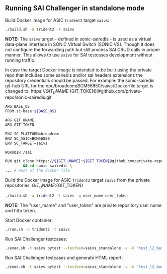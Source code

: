 ## Running SAI Challenger in standalone mode

Build Docker image for ASIC `trident2` target `saivs`:
```sh
./build.sh -a trident2 -t saivs
```

**NOTE:** The `saivs` target - defined in sonic-sairedis - is used as a virtual data-plane interface in SONiC Virtual Switch (SONiC VS). Though it does not configure the forwarding path but still process SAI CRUD calls in proper manner. This allows to use `saivs` for SAI testcases development without running traffic.

In case the target Docker image is intended to be built using the private repo that includes some sairedis and/or sai headers extensions the repository credentials should be passed.
For example: the sonic-sairedis git-hub URL for the npu/broadcom/BCM56850/saivs/Dockerfile target is changed to: https://${GIT_UNAME}:${GIT_TOKEN}@github.com/private-repo/sonic-sairedis.git
```bash
ARG BASE_OS
FROM sc-base:${BASE_OS}

ARG GIT_UNAME
ARG GIT_TOKEN

ENV SC_PLATFORM=broadcom
ENV SC_ASIC=BCM56850
ENV SC_TARGET=saivs

WORKDIR /sai

RUN git clone https://${GIT_UNAME}:${GIT_TOKEN}@github.com/private-repo/sonic-sairedis.git \
        && cd sonic-sairedis \
... # Rest of the docker file
```

Build the Docker image for ASIC `trident2` target `saivs` from the private repositories: ${GIT_UNAME}:${GIT_TOKEN}
```sh
./build.sh -a trident2 -t saivs -g user_mame user_token
```

**NOTE:** The "user_mame" and "user_token" are private repository user name and http token.

Start Docker container:
```sh
./run.sh -a trident2 -t saivs
```

Run SAI Challenger testcases:
```sh
./exec.sh -t saivs pytest --testbed=saivs_standalone -v -k "test_l2_basic"
```

Run SAI Challenger testcases and generate HTML report:
```sh
./exec.sh -t saivs pytest --testbed=saivs_standalone -v -k "test_l2_basic" --html=report.html --self-contained-html
```


